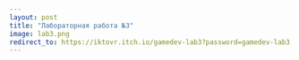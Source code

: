 ```yaml
---
layout: post
title: "Лабораторная работа №3"
image: lab3.png
redirect_to: https://iktovr.itch.io/gamedev-lab3?password=gamedev-lab3
---
```


